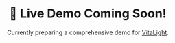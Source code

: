 <div align="center">

# 🚀 Live Demo Coming Soon!

Currently preparing a comprehensive demo for [VitaLight](https://github.com/gumaruw/VitaLight).

</div>
